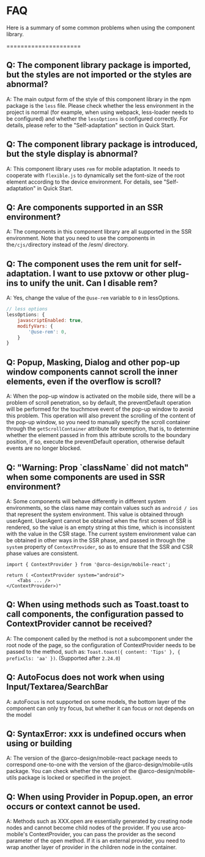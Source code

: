 # FAQ

Here is a summary of some common problems when using the component library.

=====================

## Q: The component library package is imported, but the styles are not imported or the styles are abnormal?

A: The main output form of the style of this component library in the npm package is the `less` file. Please check whether the less environment in the project is normal (for example, when using webpack, less-loader needs to be configured) and whether the `lessOptions` is configured correctly. For details, please refer to the "Self-adaptation" section in Quick Start.

## Q: The component library package is introduced, but the style display is abnormal?

A: This component library uses `rem` for mobile adaptation. It needs to cooperate with `flexible.js` to dynamically set the font-size of the root element according to the device environment. For details, see "Self-adaptation" in Quick Start.

## Q: Are components supported in an SSR environment?

A: The components in this component library are all supported in the SSR environment. Note that you need to use the components in the`/cjs/`directory instead of the /esm/ directory.

## Q: The component uses the rem unit for self-adaptation. I want to use pxtovw or other plug-ins to unify the unit. Can I disable rem?

A: Yes, change the value of the `@use-rem` variable to `0` in lessOptions.

```js
// less options
lessOptions: {
    javascriptEnabled: true,
    modifyVars: {
        '@use-rem': 0,
    }
}
```

## Q: Popup, Masking, Dialog and other pop-up window components cannot scroll the inner elements, even if the overflow is scroll?

A: When the pop-up window is activated on the mobile side, there will be a problem of scroll penetration, so by default, the preventDefault operation will be performed for the touchmove event of the pop-up window to avoid this problem. This operation will also prevent the scrolling of the content of the pop-up window, so you need to manually specify the scroll container through the `getScrollContainer` attribute for exemption, that is, to determine whether the element passed in from this attribute scrolls to the boundary position, if so, execute the preventDefault operation, otherwise default events are no longer blocked.

## Q: "Warning: Prop \`className\` did not match" when some components are used in SSR environment?

A: Some components will behave differently in different system environments, so the class name may contain values such as `android / ios` that represent the system environment. This value is obtained through userAgent. UserAgent cannot be obtained when the first screen of SSR is rendered, so the value is an empty string at this time, which is inconsistent with the value in the CSR stage. The current system environment value can be obtained in other ways in the SSR phase, and passed in through the `system` property of `ContextProvider`, so as to ensure that the SSR and CSR phase values are consistent.

```tsx
import { ContextProvider } from '@arco-design/mobile-react';

return ( <ContextProvider system="android">
    <Tabs ... />
</ContextProvider>)"
```

## Q: When using methods such as Toast.toast to call components, the configuration passed to ContextProvider cannot be received?

A: The component called by the method is not a subcomponent under the root node of the page, so the configuration of ContextProvider needs to be passed to the method, such as: `Toast.toast({ content: 'Tips' }, { prefixCls: 'aa' })`. (Supported after `2.24.0`)

## Q: AutoFocus does not work when using Input/Textarea/SearchBar

A: autoFocus is not supported on some models, the bottom layer of the component can only try focus, but whether it can focus or not depends on the model

## Q: SyntaxError: xxx is undefined occurs when using or building

A: The version of the @arco-design/mobile-react package needs to correspond one-to-one with the version of the @arco-design/mobile-utils package. You can check whether the version of the @arco-design/mobile-utils package is locked or specified in the project.

## Q: When using Provider in Popup.open, an error occurs or context cannot be used.

A: Methods such as XXX.open are essentially generated by creating node nodes and cannot become child nodes of the provider. If you use arco-mobile's ContextProvider, you can pass the provider as the second parameter of the open method. If it is an external provider, you need to wrap another layer of provider in the children node in the container.
